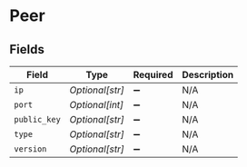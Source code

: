 # Peer


## Fields

| Field              | Type               | Required           | Description        |
| ------------------ | ------------------ | ------------------ | ------------------ |
| `ip`               | *Optional[str]*    | :heavy_minus_sign: | N/A                |
| `port`             | *Optional[int]*    | :heavy_minus_sign: | N/A                |
| `public_key`       | *Optional[str]*    | :heavy_minus_sign: | N/A                |
| `type`             | *Optional[str]*    | :heavy_minus_sign: | N/A                |
| `version`          | *Optional[str]*    | :heavy_minus_sign: | N/A                |
